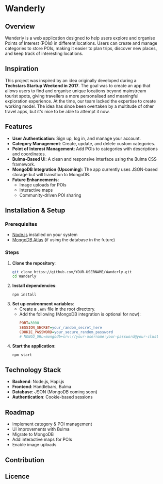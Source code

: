 # Wanderly

## Overview

Wanderly is a web application designed to help users explore and organise Points of Interest (POIs) in different locations. Users can create and manage categories to store POIs, making it easier to plan trips, discover new places, and keep track of interesting locations.

## Inspiration

This project was inspired by an idea originally developed during a **Techstars Startup Weekend in 2017**. The goal was to create an app that allows users to find and organise unique locations beyond mainstream tourist spots, giving travellers a more personalised and meaningful exploration experience. At the time, our team lacked the expertise to create working model. The idea has since been overtaken by a multitude of other travel apps, but it's nice to be able to attempt it now. 

## Features

- **User Authentication**: Sign up, log in, and manage your account.
- **Category Management**: Create, update, and delete custom categories.
- **Point of Interest Management**: Add POIs to categories with descriptions and coordinates.
- **Bulma-Based UI**: A clean and responsive interface using the Bulma CSS framework.
- **MongoDB Integration (Upcoming)**: The app currently uses JSON-based storage but will transition to MongoDB.
- **Future Enhancements**:
  - Image uploads for POIs
  - Interactive maps
  - Community-driven POI sharing

## Installation & Setup

### Prerequisites

- [Node.js](https://nodejs.org/) installed on your system
- [MongoDB Atlas](https://www.mongodb.com/cloud/atlas) (if using the database in the future)

### Steps

1. **Clone the repository**:
   ```sh
   git clone https://github.com/YOUR-USERNAME/Wanderly.git
   cd Wanderly
   ```
2. **Install dependencies**:
   ```sh
   npm install
   ```
3. **Set up environment variables**:
   - Create a `.env` file in the root directory.
   - Add the following (MongoDB integration is optional for now):
     ```ini
     PORT=3000
     SESSION_SECRET=your_random_secret_here
     COOKIE_PASSWORD=your_secure_random_password
     # MONGO_URL=mongodb+srv://your-username:your-password@your-cluster.mongodb.net/wanderly?retryWrites=true&w=majority
     ```
4. **Start the application**:
   ```sh
   npm start
   ```

## Technology Stack

- **Backend**: Node.js, Hapi.js
- **Frontend**: Handlebars, Bulma
- **Database**: JSON (MongoDB coming soon)
- **Authentication**: Cookie-based sessions

## Roadmap

- Implement category & POI management
- UI improvements with Bulma
- Migrate to MongoDB
- Add interactive maps for POIs
- Enable image uploads

## Contribution



## Licence

